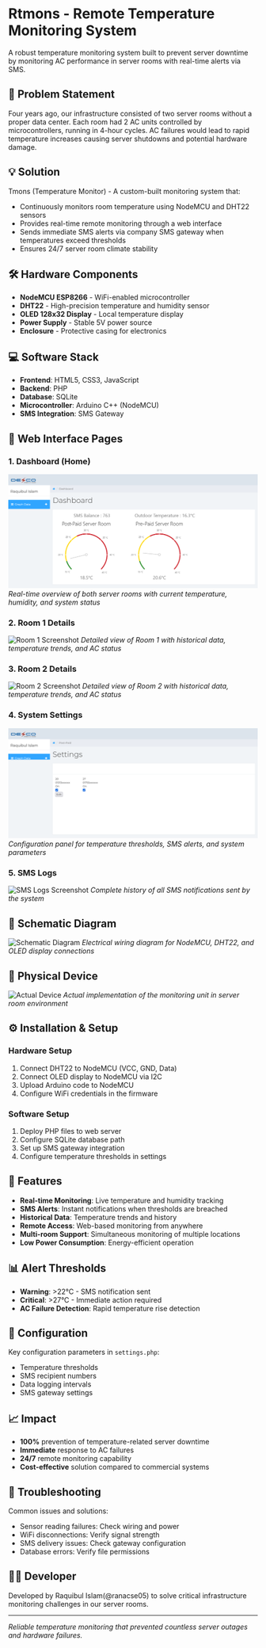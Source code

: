 # Rtmons - Remote Temperature Monitoring System

A robust temperature monitoring system built to prevent server downtime by monitoring AC performance in server rooms with real-time alerts via SMS.

## 🚨 Problem Statement

Four years ago, our infrastructure consisted of two server rooms without a proper data center. Each room had 2 AC units controlled by microcontrollers, running in 4-hour cycles. AC failures would lead to rapid temperature increases causing server shutdowns and potential hardware damage.

## 💡 Solution

Tmons (Temperature Monitor) - A custom-built monitoring system that:
- Continuously monitors room temperature using NodeMCU and DHT22 sensors
- Provides real-time remote monitoring through a web interface
- Sends immediate SMS alerts via company SMS gateway when temperatures exceed thresholds
- Ensures 24/7 server room climate stability

## 🛠 Hardware Components

- **NodeMCU ESP8266** - WiFi-enabled microcontroller
- **DHT22** - High-precision temperature and humidity sensor
- **OLED 128x32 Display** - Local temperature display
- **Power Supply** - Stable 5V power source
- **Enclosure** - Protective casing for electronics

## 💻 Software Stack

- **Frontend**: HTML5, CSS3, JavaScript
- **Backend**: PHP
- **Database**: SQLite
- **Microcontroller**: Arduino C++ (NodeMCU)
- **SMS Integration**: SMS Gateway

## 📱 Web Interface Pages

### 1. Dashboard (Home)
![Dashboard Screenshot](temp_sensor/screenshots/dashboard.png)
*Real-time overview of both server rooms with current temperature, humidity, and system status*

### 2. Room 1 Details
![Room 1 Screenshot](temp_sensor/screenshots//room1.png)
*Detailed view of Room 1 with historical data, temperature trends, and AC status*

### 3. Room 2 Details  
![Room 2 Screenshot](temp_sensor/screenshots/room2.png)
*Detailed view of Room 2 with historical data, temperature trends, and AC status*

### 4. System Settings
![Settings Screenshot](temp_sensor/screenshots/settings.png)
*Configuration panel for temperature thresholds, SMS alerts, and system parameters*

### 5. SMS Logs
![SMS Logs Screenshot](temp_sensor/screenshots/sms-logs.png)
*Complete history of all SMS notifications sent by the system*

## 🔌 Schematic Diagram
![Schematic Diagram](images/schematic.png)
*Electrical wiring diagram for NodeMCU, DHT22, and OLED display connections*

## 📸 Physical Device
![Actual Device](images/device.jpg)
*Actual implementation of the monitoring unit in server room environment*

## ⚙️ Installation & Setup

### Hardware Setup
1. Connect DHT22 to NodeMCU (VCC, GND, Data)
2. Connect OLED display to NodeMCU via I2C
3. Upload Arduino code to NodeMCU
4. Configure WiFi credentials in the firmware

### Software Setup
1. Deploy PHP files to web server
2. Configure SQLite database path
3. Set up SMS gateway integration
4. Configure temperature thresholds in settings

## 🚀 Features

- **Real-time Monitoring**: Live temperature and humidity tracking
- **SMS Alerts**: Instant notifications when thresholds are breached
- **Historical Data**: Temperature trends and history
- **Remote Access**: Web-based monitoring from anywhere
- **Multi-room Support**: Simultaneous monitoring of multiple locations
- **Low Power Consumption**: Energy-efficient operation

## 📊 Alert Thresholds

- **Warning**: >22°C - SMS notification sent
- **Critical**: >27°C - Immediate action required
- **AC Failure Detection**: Rapid temperature rise detection

## 🔧 Configuration

Key configuration parameters in `settings.php`:
- Temperature thresholds
- SMS recipient numbers
- Data logging intervals
- SMS gateway settings

## 📈 Impact

- **100%** prevention of temperature-related server downtime
- **Immediate** response to AC failures
- **24/7** remote monitoring capability
- **Cost-effective** solution compared to commercial systems

## 🐛 Troubleshooting

Common issues and solutions:
- Sensor reading failures: Check wiring and power
- WiFi disconnections: Verify signal strength
- SMS delivery issues: Check gateway configuration
- Database errors: Verify file permissions



## 👨‍💻 Developer

Developed by Raquibul Islam(@ranacse05) to solve critical infrastructure monitoring challenges in our server rooms.

---

*Reliable temperature monitoring that prevented countless server outages and hardware failures.*